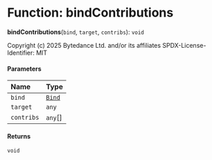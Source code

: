 # Function: bindContributions

**bindContributions**(`bind`, `target`, `contribs`): `void`

Copyright (c) 2025 Bytedance Ltd. and/or its affiliates
SPDX-License-Identifier: MIT

#### Parameters

| Name | Type |
| :------ | :------ |
| `bind` | [`Bind`](/en/auto-docs/fixed-layout-editor/types/interfaces.Bind.md) |
| `target` | `any` |
| `contribs` | `any`\[] |

#### Returns

`void`
